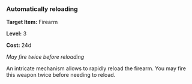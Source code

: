 ### Automatically reloading

**Target Item:** Firearm

**Level:** 3

**Cost:** 24d

_May fire twice before reloading_

An intricate mechanism allows to rapidly reload the firearm. You may fire this weapon twice before needing to reload.